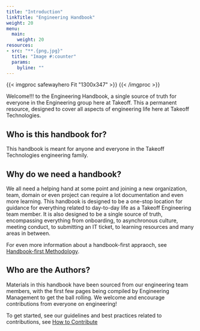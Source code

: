 ```yaml
---
title: "Introduction"
linkTitle: "Engineering Handbook"
weight: 20
menu:
  main:
    weight: 20
resources:
- src: "**.{png,jpg}"
  title: "Image #:counter"
  params:
    byline: ""
---
```



{{< imgproc safewayhero Fit "1300x347" >}}
{{< /imgproc >}}



Welcome!!! to the Engineering Handbook, a single source of truth for everyone in the Engineering group here at Takeoff. This a permanent resource, designed to cover all aspects of engineering life here at Takeoff Technologies.


## Who is this handbook for?
This handbook is meant for anyone and everyone in the Takeoff Technologies engineering family.


## Why do we need a handbook?
We all need a helping hand at some point and joining a new organization, team, domain or even project can require a lot documentation and even more learning. This handbook is designed to be a one-stop location for guidance for everything related to day-to-day life as a Takeoff Engineering team member. 
It is also designed to be a single source of truth, encompassing everything from onboarding, to asynchronous culture, meeting conduct, to submitting an IT ticket, to learning resources and many areas in between.

For even more information about a handbook-first appraoch, see [Handbook-first Methodology](/handbook_first.html).

## Who are the Authors?
Materials in this handbook have been sourced from our engineering team members, with the first few pages being compiled by Engineering Management to get the ball rolling. We welcome and encourage contributions from everyone on engineering! 

To get started, see our guidelines and best practices related to contributions, see [How to Contribute](docs/contributing/index.html)


